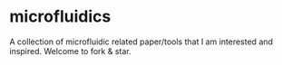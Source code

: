 # microfluidics
A collection of microfluidic related paper/tools that I am interested and inspired.
Welcome to fork & star.
